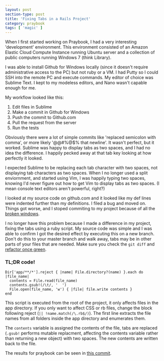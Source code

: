 ```yaml
---
layout: post
section-type: post
title: 'Fixing Tabs in a Rails Project'
category: praybook
tags: [ 'magic' ]
---
```


When I first started working on Praybook, I had a very interesting 'development' environment.  This environment consisted of an Amazon Elastic Cloud Compute Instance running Ubuntu server and a collection of public computers running Windows 7 (think Library).

I was able to install Github for Windows locally (since it doesn't require administrative access to the PC) but not ruby or a VM.  I had Putty so I could SSH into the remote PC and execute commands.  My editor of choice was Sublime Text.  I kept to my modeless editors, and Nano wasn't capable enough for me.

My workflow looked like this:

1. Edit files in Sublime
2. Make a commit in Github for Windows
3. Push the commit to Github.com
4. Pull the request from the server
5. Run the tests

Obviously there were a lot of simple commits like 'replaced semicolon with comma', or more likely '@@#%@$% that newline'.  It wasn't perfect, but it worked.  Sublime was happy to display tabs as two spaces, and I had no idea the difference.  I happily pecked away at that tab key looking at how perfectly it looked.

I expected Sublime to be replacing each tab character with two spaces, not displaying tab characters as two spaces.  When I no longer used a split enviornment, and started using Vim, I was happily typing two spaces, knowing I'd never figure out how to get Vim to display tabs as two spaces. (I mean console text editors aren't powerful, right?)

I looked at my source code on github.com and it looked like my def lines were indented further than my definitions.  I filed a bug and moved on.  Things got worse, and I stoped commiting to my project because of all the [broken windows](https://pragprog.com/the-pragmatic-programmer/extracts/software-entropy).

I no longer have this problem because I made a difference in my project, fixing the tabs using a ruby script.  My source code was simple and I was able to confirm I got the desired effect by executing this on a new branch.  Don't do this to your master branch and walk away, tabs may be in other parts of your files that are needed.  Make sure you check the `git diff` and [refactor once green](http://blog.cleancoder.com/uncle-bob/2014/12/17/TheCyclesOfTDD.html).

### TL;DR code!

    Dir['app/**/*'].reject { |name| File.directory?(name) }.each do |file_name|
      contents = File.read(file_name)
      contents.gsub!(/\t/, '  ')
      File.open(file_name, 'w') { |file| file.write contents }
    end

This script is executed from the root of the project, it only affects files in the app directory.  If you only want to affect CSS or rb files, change the block following reject (`|| !name.match(/\.rb$/)`).  The first line extracts the file names from all folders inside the app directory and enumerates them.

The `contents` variable is assigned the contents of the file, tabs are replaced (`.gsub!` performs mutable replacment, affecting the contents variable rather than returning a new object) with two spaces.  The new contents are written back to the file.

The results for praybook can be seen in [this commit](https://github.com/AndyGauge/praybook/commit/c4e8db57ba99eba3d4739b85e14b8030a6477a39).  
